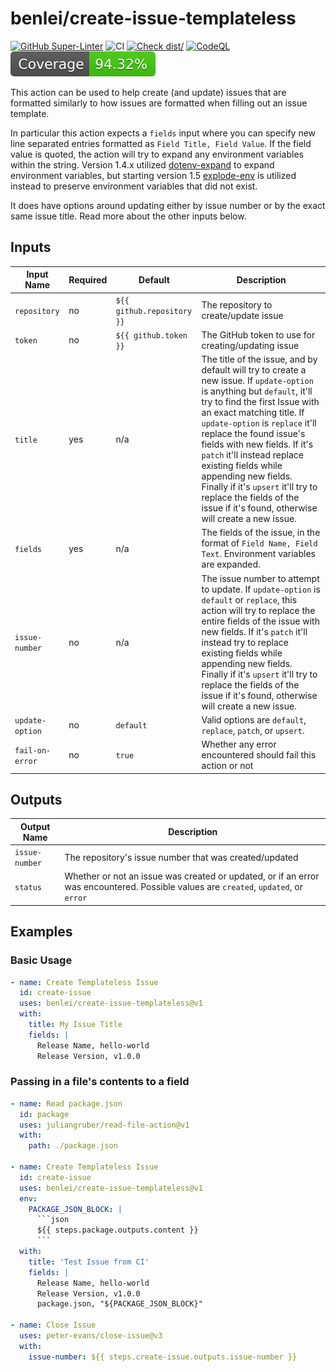 # benlei/create-issue-templateless

[![GitHub Super-Linter](https://github.com/benlei/create-issue-templateless/actions/workflows/linter.yml/badge.svg)](https://github.com/super-linter/super-linter)
![CI](https://github.com/benlei/create-issue-templateless/actions/workflows/ci.yml/badge.svg)
[![Check dist/](https://github.com/benlei/create-issue-templateless/actions/workflows/check-dist.yml/badge.svg)](https://github.com/benlei/create-issue-templateless/actions/workflows/check-dist.yml)
[![CodeQL](https://github.com/benlei/create-issue-templateless/actions/workflows/codeql-analysis.yml/badge.svg)](https://github.com/benlei/create-issue-templateless/actions/workflows/codeql-analysis.yml)
[![Coverage](./badges/coverage.svg)](./badges/coverage.svg)

This action can be used to help create (and update) issues that are formatted
similarly to how issues are formatted when filling out an issue template.

In particular this action expects a `fields` input where you can specify new
line separated entries formatted as `Field Title, Field Value`. If the field
value is quoted, the action will try to expand any environment variables within
the string. Version 1.4.x utilized
[dotenv-expand](https://www.npmjs.com/package/dotenv-expand) to expand
environment variables, but starting version 1.5
[explode-env](https://www.npmjs.com/package/explode-env) is utilized instead to
preserve environment variables that did not exist.

It does have options around updating either by issue number or by the exact same
issue title. Read more about the other inputs below.

## Inputs

<!-- markdownlint-disable MD013 -->

| Input Name      | Required | Default                    | Description                                                                                                                                                                                                                                                                                                                                                                                                                                                                            |
| --------------- | -------- | -------------------------- | -------------------------------------------------------------------------------------------------------------------------------------------------------------------------------------------------------------------------------------------------------------------------------------------------------------------------------------------------------------------------------------------------------------------------------------------------------------------------------------- |
| `repository`    | no       | `${{ github.repository }}` | The repository to create/update issue                                                                                                                                                                                                                                                                                                                                                                                                                                                  |
| `token`         | no       | `${{ github.token }}`      | The GitHub token to use for creating/updating issue                                                                                                                                                                                                                                                                                                                                                                                                                                    |
| `title`         | yes      | n/a                        | The title of the issue, and by default will try to create a new issue. If `update-option` is anything but `default`, it'll try to find the first Issue with an exact matching title. If `update-option` is `replace` it'll replace the found issue's fields with new fields. If it's `patch` it'll instead replace existing fields while appending new fields. Finally if it's `upsert` it'll try to replace the fields of the issue if it's found, otherwise will create a new issue. |
| `fields`        | yes      | n/a                        | The fields of the issue, in the format of `Field Name, Field Text`. Environment variables are expanded.                                                                                                                                                                                                                                                                                                                                                                                |
| `issue-number`  | no       | n/a                        | The issue number to attempt to update. If `update-option` is `default` or `replace`, this action will try to replace the entire fields of the issue with new fields. If it's `patch` it'll instead try to replace existing fields while appending new fields. Finally if it's `upsert` it'll try to replace the fields of the issue if it's found, otherwise will create a new issue.                                                                                                  |
| `update-option` | no       | `default`                  | Valid options are `default`, `replace`, `patch`, or `upsert`.                                                                                                                                                                                                                                                                                                                                                                                                                          |
| `fail-on-error` | no       | `true`                     | Whether any error encountered should fail this action or not                                                                                                                                                                                                                                                                                                                                                                                                                           |

<!-- markdownlint-enable MD013 -->

## Outputs

<!-- markdownlint-disable MD013 -->

| Output Name    | Description                                                                                                                          |
| -------------- | ------------------------------------------------------------------------------------------------------------------------------------ |
| `issue-number` | The repository's issue number that was created/updated                                                                               |
| `status`       | Whether or not an issue was created or updated, or if an error was encountered. Possible values are `created`, `updated`, or `error` |

<!-- markdownlint-enable MD013 -->

## Examples

### Basic Usage

```yaml
- name: Create Templateless Issue
  id: create-issue
  uses: benlei/create-issue-templateless@v1
  with:
    title: My Issue Title
    fields: |
      Release Name, hello-world
      Release Version, v1.0.0
```

### Passing in a file's contents to a field

````yaml
- name: Read package.json
  id: package
  uses: juliangruber/read-file-action@v1
  with:
    path: ./package.json

- name: Create Templateless Issue
  id: create-issue
  uses: benlei/create-issue-templateless@v1
  env:
    PACKAGE_JSON_BLOCK: |
      ```json
      ${{ steps.package.outputs.content }}
      ```
  with:
    title: 'Test Issue from CI'
    fields: |
      Release Name, hello-world
      Release Version, v1.0.0
      package.json, "${PACKAGE_JSON_BLOCK}"

- name: Close Issue
  uses: peter-evans/close-issue@v3
  with:
    issue-number: ${{ steps.create-issue.outputs.issue-number }}
````
